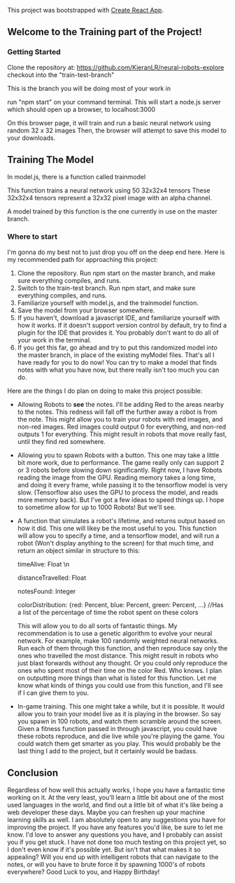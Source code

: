 This project was bootstrapped with [Create React App](https://github.com/facebook/create-react-app).

## Welcome to the Training part of the Project!

### Getting Started
Clone the repository at: https://github.com/KieranLR/neural-robots-explore
checkout into the "train-test-branch" 

This is the branch you will be doing most of your work in

run "npm start" on your command terminal. This will start a node.js server which 
should open up a browser, to localhost:3000

On this browser page, it will train and run a basic neural network using random 32 x 32 images
Then, the browser will attempt to save this model to your downloads. 

## Training The Model

In model.js, there is a function called trainmodel

This function trains a neural network using 50 32x32x4 tensors
These 32x32x4 tensors represent a 32x32 pixel image with an alpha channel. 

A model trained by this function is the one currently in use on the master branch.


### Where to start

I'm gonna do my best not to just drop you off on the deep end here. Here is my recommended path
for approaching this project: 

1. Clone the repository. Run npm start on the master branch, and make sure everything compiles, and runs.
2. Switch to the train-test branch. Run npm start, and make sure everything compiles, and runs. 
3. Familiarize yourself with model.js, and the trainmodel function. 
4. Save the model from your browser somewhere. 
5. If you haven't, download a javascript IDE, and familiarize yourself with how it works. If it doesn't support version control by default, try to find a plugin for the IDE that provides it. You probably don't want to do all of your work in the terminal.
6. If you get this far, go ahead and try to put this randomized model into the master branch, in place of the existing myModel files. 
That's all I have ready for you to do now! You can try to make a model that finds notes with what you have now, but there really isn't too much you can do.

Here are the things I do plan on doing to make this project possible: 
* Allowing Robots to **see** the notes. I'll be adding Red to the areas nearby to the notes. This redness will fall off the further away a robot is from the note. This might allow you to train your robots with red images, and non-red images. Red images could output 0 for everything, and non-red outputs 1 for everything. This might result in robots that move really fast, until they find red somewhere.

* Allowing you to spawn Robots with a button. This one may take a little bit more work, due to performance. The game really only can support 2 or 3 robots before slowing down significantly. Right now, I have Robots reading the image from the GPU. Reading memory takes a long time, and doing it every frame, while passing it to the tensorflow model is very slow. (Tensorflow also uses the GPU to process the model, and reads more memory back). But I've got a few ideas to speed things up. I hope to sometime allow for up to 1000 Robots! But we'll see. 

* A function that simulates a robot's lifetime, and returns output based on how it did. This one will likey be the most useful to you. 
This function will allow you to specify a time, and a tensorflow model, and will run a robot (Won't display anything to the screen) for that much time, and return an object similar in structure to this: 

    timeAlive: Float \n
    
    distanceTravelled: Float
    
    notesFound: Integer
    
    colorDistribution: {red: Percent, blue: Percent, green: Percent, ...} //Has a list of the percentage of time the robot spent on
    these colors
  

  This will allow you to do all sorts of fantastic things. My recommendation is to use a genetic algorithm to evolve your neural network. 
For example, make 100 randomly weighted neural networks. Run each of them through this function, and then reproduce say only the ones who travelled the most distance. This might result in robots who just blast forwards without any thought. Or you could only reproduce the ones who spent most of their time on the color Red. Who knows. I plan on outputting more things than what is listed for this function. Let me know what kinds of things you could use from this function, and I'll see if I can give them to you. 

* In-game training. This one might take a while, but it is possible. It would allow you to train your model live as it is playing in the browser. So say you spawn in 100 robots, and watch them scramble around the screen. Given a fitness function passed in through javascript, you could have these robots reproduce, and die live while you're playing the game. You could watch them get smarter as you play. This would probably be the last thing I add to the project, but it certainly would be badass. 

## Conclusion

Regardless of how well this actually works, I hope you have a fantastic time working on it. At the very least, you'll learn a little bit about one of the most used languages in the world, and find out a little bit of what it's like being a web developer these days.
Maybe you can freshen up your machine learning skills as well. 
I am absolutely open to any suggestions you have for improving the project. If you have any features you'd like, be sure to let me know. 
I'd love to answer any questions you have, and I probably can assist you if you get stuck. 
I have not done too much testing on this project yet, so I don't even know if it's possible yet. But isn't that what makes it so appealing? Will you end up with intelligent robots that can navigate to the notes, or will you have to brute force it by spawning 1000's of robots everywhere? Good Luck to you, and Happy Birthday! 











